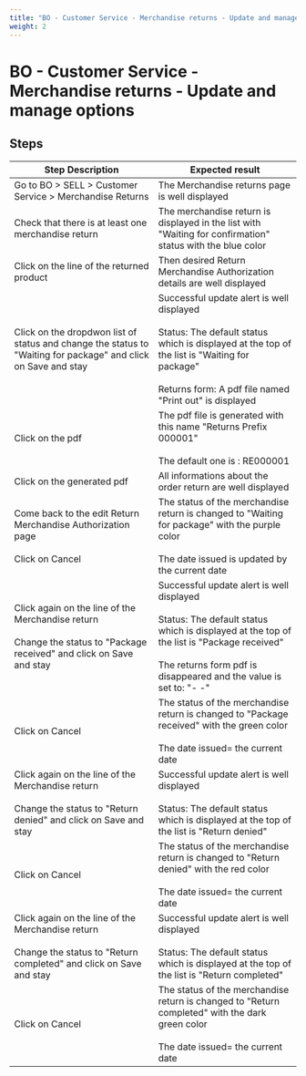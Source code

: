 ```yaml
---
title: "BO - Customer Service - Merchandise returns - Update and manage options"
weight: 2
---
```


# BO - Customer Service - Merchandise returns - Update and manage options
## Steps
| Step Description | Expected result |
| ----- | ----- |
| Go to BO > SELL > Customer Service > Merchandise Returns | The Merchandise returns page is well displayed |
| Check that there is at least one merchandise return | The merchandise return is displayed in the list with "Waiting for confirmation" status with the blue color |
| Click on the line of the returned product | Then desired Return Merchandise Authorization details are well displayed |
| Click on the dropdwon list of status and change the status to "Waiting for package" and click on Save and stay | Successful update alert is well displayed<br><br>Status: The default status which is displayed at the top of the list is "Waiting for package"<br><br>Returns form: A pdf file named "Print out" is displayed |
| Click on the pdf | The pdf file is generated with this name "Returns Prefix 000001" <br><br>The default one is : RE000001 |
| Click on the generated pdf | All informations about the order return are well displayed |
| Come back to the edit Return Merchandise Authorization page <br><br>Click on Cancel | The status of the merchandise return is changed to "Waiting for package" with the purple color <br><br>The date issued is updated by the current date |
| Click again on the line of the Merchandise return<br><br>Change the status to "Package received" and click on Save and stay | Successful update alert is well displayed<br><br>Status: The default status which is displayed at the top of the list is "Package received"<br><br>The returns form pdf is disappeared and the value is set to: "- -" |
| Click on Cancel | The status of the merchandise return is changed to "Package received" with the green color <br><br>The date issued= the current date |
| Click again on the line of the Merchandise return<br><br>Change the status to "Return denied" and click on Save and stay | Successful update alert is well displayed<br><br>Status: The default status which is displayed at the top of the list is "Return denied" |
| Click on Cancel | The status of the merchandise return is changed to "Return denied" with the red color <br><br>The date issued= the current date |
| Click again on the line of the Merchandise return<br><br>Change the status to "Return completed" and click on Save and stay | Successful update alert is well displayed<br><br>Status: The default status which is displayed at the top of the list is "Return completed" |
| Click on Cancel | The status of the merchandise return is changed to "Return completed" with the dark green color <br><br>The date issued= the current date |
